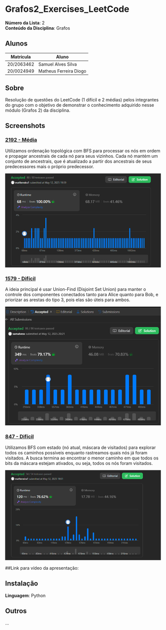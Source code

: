 # Grafos2_Exercises_LeetCode

**Número da Lista**: 2<br>
**Conteúdo da Disciplina**: Grafos <br>

## Alunos
|Matrícula | Aluno |
| -- | -- |
| 20/2063462 |  Samuel Alves Silva |
| 20/0024949  |  Matheus Ferreira Diogo |

## Sobre 
Resolução de questões do LeetCode (1 difícil e 2 médias) pelos integrantes do grupo com o objetivo de demonstrar o conhecimento adquirido nesse módulo (Grafos 2) da disciplina. 

## Screenshots

### [2192 - Média](https://leetcode.com/problems/all-ancestors-of-a-node-in-a-directed-acyclic-graph/)
Utilizamos ordenação topológica com BFS para processar os nós em ordem e propagar ancestrais de cada nó para seus vizinhos. Cada nó mantém um conjunto de ancestrais, que é atualizado a partir dos ancestrais de seus predecessores mais o próprio predecessor.

![785](/assets/2192.PNG)

### [1579 - Difícil](https://leetcode.com/problems/remove-max-number-of-edges-to-keep-graph-fully-traversable/)
A ideia principal é usar Union-Find (Disjoint Set Union) para manter o controle dos componentes conectados tanto para Alice quanto para Bob, e priorizar as arestas do tipo 3, pois elas são úteis para ambos.

![785](/assets/1579.png)


### [847 - Difícil](https://leetcode.com/problems/shortest-path-visiting-all-nodes/)
Utilizamos BFS com estado (nó atual, máscara de visitados) para explorar todos os caminhos possíveis enquanto rastreamos quais nós já foram visitados. A busca termina ao encontrar o menor caminho em que todos os bits da máscara estejam ativados, ou seja, todos os nós foram visitados.

![785](/assets/847.png)



##Link para vídeo da apresentação:


## Instalação 
**Linguagem**: Python<br>

## Outros 
...
